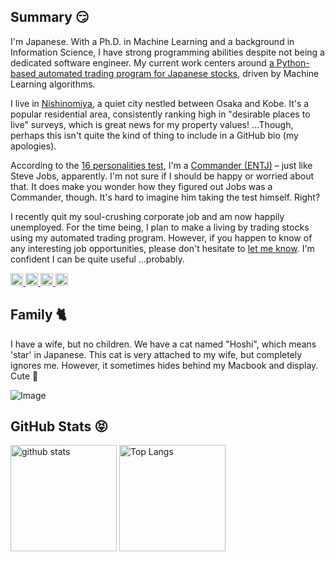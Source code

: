 <h2>Summary 😏</h2>

<p>I'm Japanese. With a Ph.D. in Machine Learning and a background in Information Science, I have strong programming abilities despite not being a dedicated software engineer. My current work centers around <a href="https://github.com/hajime-f/stocktrading">a Python-based automated trading program for Japanese stocks</a>, driven by Machine Learning algorithms.</p>

<p>I live in <a href="https://en.wikipedia.org/wiki/Nishinomiya">Nishinomiya</a>, a quiet city nestled between Osaka and Kobe. It's a popular residential area, consistently ranking high in "desirable places to live" surveys, which is great news for my property values! ...Though, perhaps this isn't quite the kind of thing to include in a GitHub bio (my apologies).</p>

<p>According to the <a href="https://www.16personalities.com/">16 personalities test</a>, I'm a <a href="https://www.16personalities.com/entj-personality">Commander (ENTJ)</a> – just like Steve Jobs, apparently. I'm not sure if I should be happy or worried about that. It does make you wonder how they figured out Jobs was a Commander, though. It's hard to imagine him taking the test himself. Right?</p>

<p>I recently quit my soul-crushing corporate job and am now happily unemployed. For the time being, I plan to make a living by trading stocks using my automated trading program. However, if you happen to know of any interesting job opportunities, please don't hesitate to <a href="mailto:hajime.fujita@gmail.com">let me know</a>. I'm confident I can be quite useful ...probably.</p>

<p align="left">
  <a href="https://github.com/hajime-f">
    <img height="20" src="https://komarev.com/ghpvc/?username=hajime-f" />
  </a>
  <a href="https://github.com/hajime-f">
    <img height="20" src="https://img.shields.io/github/followers/hajime-f?label=follow&logo=github&style=flat" />
  </a>
  <a href="http://qiita.com/hajime-f">
    <img height="20" src="https://qiita-badge.apiapi.app/s/hajime-f/posts.svg" />
  </a>
  <a href="http://qiita.com/hajime-f">
    <img height="20" src="https://qiita-badge.apiapi.app/s/hajime-f/contributions.svg" />
  </a>
</p>

<h2>Family 🐈</h2>
<p>I have a wife, but no children. We have a cat named "Hoshi", which means 'star' in Japanese. This cat is very attached to my wife, but completely ignores me. However, it sometimes hides behind my Macbook and display. Cute 🥰</p>

![Image](https://github.com/user-attachments/assets/1b9fd7d8-0a63-4ecf-8b9b-ddd10986f3dd)

<h2>GitHub Stats 😝</h2>

<p align="left"> 
  <img alt="github stats" height="170px" src="https://github-readme-stats.vercel.app/api?username=hajime-f&show_icons=ture" />
  <img alt="Top Langs" height="170px" src="https://github-readme-stats.vercel.app/api/top-langs/?username=hajime-f&layout=compact&show_icons=true" />
</p>
